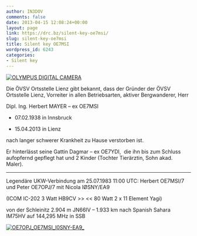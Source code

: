 ```yaml
---
author: IN3DOV
comments: false
date: 2013-04-15 12:08:24+00:00
layout: page
link: https://drc.bz/silent-key-oe7msi/
slug: silent-key-oe7msi
title: Silent key OE7MSI
wordpress_id: 6243
categories:
- Silent key
---
```


[![OLYMPUS DIGITAL CAMERA](https://drc.bz/wp-content/uploads/2013/04/P9290126-1024x768.jpg)](https://drc.bz/wp-content/uploads/2013/04/P9290126.jpg)




Die ÖVSV Ortsstelle Lienz gibt bekannt, dass der Gründer der ÖVSV Ortsstelle Lienz, Vorreiter in allen Betriebsarten, aktiver Bergwanderer, Herr


Dipl. Ing. Herbert MAYER – ex OE7MSI

* 07.02.1938 in Innsbruck

+ 15.04.2013 in Lienz

nach langer schwerer Krankheit zu Hause verstorben ist.

Er hinterlässt seine Gattin Dagmar – ex OE7YDI,  die ihn bis zum Schluss aufopfernd gepflegt hat und 2 Kinder (Tochter Tierärztin, Sohn akad. Maler).

*********

Legendäre UKW-Verbindung am 25.07.1983 11:00 UTC: Herbert OE7MSI/7 und Peter OE7OPJ/7 mit Nicola IØSNY/EA9

(ICOM IC-202 3 Watt HB9CV >> << 80 Watt 2 x 11 Element Yagi)

von der Schleinitz 2.904 m JN66IV – 1.933 km nach Spanish Sahara IM75HV auf 144,295 MHz in SSB



[![OE7OPJ_OE7MSI_I0SNY-EA9_](https://drc.bz/wp-content/uploads/2013/04/OE7OPJ_OE7MSI_I0SNY-EA9_.jpg)](https://drc.bz/wp-content/uploads/2013/04/OE7OPJ_OE7MSI_I0SNY-EA9_.jpg)




